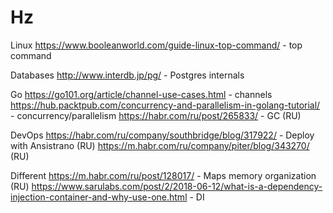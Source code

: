 # Hz

Linux
https://www.booleanworld.com/guide-linux-top-command/ - top command

Databases
http://www.interdb.jp/pg/ - Postgres internals

Go
https://go101.org/article/channel-use-cases.html - channels
https://hub.packtpub.com/concurrency-and-parallelism-in-golang-tutorial/ - concurrency/parallelism
https://habr.com/ru/post/265833/ - GC (RU)

DevOps
https://habr.com/ru/company/southbridge/blog/317922/ - Deploy with Ansistrano (RU)
https://m.habr.com/ru/company/piter/blog/343270/ (RU)

Different
https://m.habr.com/ru/post/128017/ - Maps memory organization (RU)
https://www.sarulabs.com/post/2/2018-06-12/what-is-a-dependency-injection-container-and-why-use-one.html - DI
